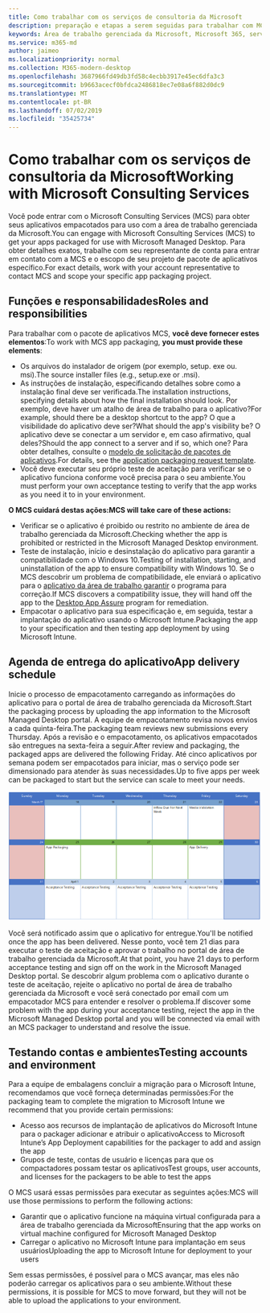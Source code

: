 ```yaml
---
title: Como trabalhar com os serviços de consultoria da Microsoft
description: preparação e etapas a serem seguidas para trabalhar com MCS para empacotar seus aplicativos
keywords: Área de trabalho gerenciada da Microsoft, Microsoft 365, serviço, documentação, aplicativos, MCS, pacotes
ms.service: m365-md
author: jaimeo
ms.localizationpriority: normal
ms.collection: M365-modern-desktop
ms.openlocfilehash: 3687966fd49db3fd58c4ecbb3917e45ec6dfa3c3
ms.sourcegitcommit: b9663acecf0bfdca2486818ec7e08a6f882d0dc9
ms.translationtype: MT
ms.contentlocale: pt-BR
ms.lasthandoff: 07/02/2019
ms.locfileid: "35425734"
---
```

# <a name="working-with-microsoft-consulting-services"></a><span data-ttu-id="6d0a6-104">Como trabalhar com os serviços de consultoria da Microsoft</span><span class="sxs-lookup"><span data-stu-id="6d0a6-104">Working with Microsoft Consulting Services</span></span>

<span data-ttu-id="6d0a6-105">Você pode entrar com o Microsoft Consulting Services (MCS) para obter seus aplicativos empacotados para uso com a área de trabalho gerenciada da Microsoft.</span><span class="sxs-lookup"><span data-stu-id="6d0a6-105">You can engage with Microsoft Consulting Services (MCS) to get your apps packaged for use with Microsoft Managed Desktop.</span></span> <span data-ttu-id="6d0a6-106">Para obter detalhes exatos, trabalhe com seu representante de conta para entrar em contato com a MCS e o escopo de seu projeto de pacote de aplicativos específico.</span><span class="sxs-lookup"><span data-stu-id="6d0a6-106">For exact details, work with your account representative to contact MCS and scope your specific app packaging project.</span></span>

## <a name="roles-and-responsibilities"></a><span data-ttu-id="6d0a6-107">Funções e responsabilidades</span><span class="sxs-lookup"><span data-stu-id="6d0a6-107">Roles and responsibilities</span></span>

<span data-ttu-id="6d0a6-108">Para trabalhar com o pacote de aplicativos MCS, **você deve fornecer estes elementos**:</span><span class="sxs-lookup"><span data-stu-id="6d0a6-108">To work with MCS app packaging, **you must provide these elements**:</span></span>

- <span data-ttu-id="6d0a6-109">Os arquivos do instalador de origem (por exemplo, setup. exe ou. msi).</span><span class="sxs-lookup"><span data-stu-id="6d0a6-109">The source installer files (e.g., setup.exe or .msi).</span></span>
- <span data-ttu-id="6d0a6-110">As instruções de instalação, especificando detalhes sobre como a instalação final deve ser verificada.</span><span class="sxs-lookup"><span data-stu-id="6d0a6-110">The installation instructions, specifying details about how the final installation should look.</span></span> <span data-ttu-id="6d0a6-111">Por exemplo, deve haver um atalho de área de trabalho para o aplicativo?</span><span class="sxs-lookup"><span data-stu-id="6d0a6-111">For example, should there be a desktop shortcut to the app?</span></span> <span data-ttu-id="6d0a6-112">O que a visibilidade do aplicativo deve ser?</span><span class="sxs-lookup"><span data-stu-id="6d0a6-112">What should the app's visibility be?</span></span> <span data-ttu-id="6d0a6-113">O aplicativo deve se conectar a um servidor e, em caso afirmativo, qual deles?</span><span class="sxs-lookup"><span data-stu-id="6d0a6-113">Should the app connect to a server and if so, which one?</span></span> <span data-ttu-id="6d0a6-114">Para obter detalhes, consulte o [modelo de solicitação de pacotes de aplicativos](https://github.com/MicrosoftDocs/microsoft-365-docs/raw/public/microsoft-365/managed-desktop/get-ready/downloads/app-packaging-template.docx).</span><span class="sxs-lookup"><span data-stu-id="6d0a6-114">For details, see the [application packaging request template](https://github.com/MicrosoftDocs/microsoft-365-docs/raw/public/microsoft-365/managed-desktop/get-ready/downloads/app-packaging-template.docx).</span></span>
- <span data-ttu-id="6d0a6-115">Você deve executar seu próprio teste de aceitação para verificar se o aplicativo funciona conforme você precisa para o seu ambiente.</span><span class="sxs-lookup"><span data-stu-id="6d0a6-115">You must perform your own acceptance testing to verify that the app works as you need it to in your environment.</span></span>

<span data-ttu-id="6d0a6-116">**O MCS cuidará destas ações:**</span><span class="sxs-lookup"><span data-stu-id="6d0a6-116">**MCS will take care of these actions:**</span></span>

- <span data-ttu-id="6d0a6-117">Verificar se o aplicativo é proibido ou restrito no ambiente de área de trabalho gerenciada da Microsoft.</span><span class="sxs-lookup"><span data-stu-id="6d0a6-117">Checking whether the app is prohibited or restricted in the Microsoft Managed Desktop environment.</span></span>
- <span data-ttu-id="6d0a6-118">Teste de instalação, início e desinstalação do aplicativo para garantir a compatibilidade com o Windows 10.</span><span class="sxs-lookup"><span data-stu-id="6d0a6-118">Testing of installation, starting, and uninstallation of the app to ensure compatibility with Windows 10.</span></span> <span data-ttu-id="6d0a6-119">Se o MCS descobrir um problema de compatibilidade, ele enviará o aplicativo para o [aplicativo da área de trabalho garantir](https://docs.microsoft.com/fasttrack/win-10-desktop-app-assure) o programa para correção.</span><span class="sxs-lookup"><span data-stu-id="6d0a6-119">If MCS discovers a compatibility issue, they will hand off the app to the [Desktop App Assure](https://docs.microsoft.com/fasttrack/win-10-desktop-app-assure) program for remediation.</span></span>
- <span data-ttu-id="6d0a6-120">Empacotar o aplicativo para sua especificação e, em seguida, testar a implantação do aplicativo usando o Microsoft Intune.</span><span class="sxs-lookup"><span data-stu-id="6d0a6-120">Packaging the app to your specification and then testing app deployment by using Microsoft Intune.</span></span>

## <a name="app-delivery-schedule"></a><span data-ttu-id="6d0a6-121">Agenda de entrega do aplicativo</span><span class="sxs-lookup"><span data-stu-id="6d0a6-121">App delivery schedule</span></span>

<span data-ttu-id="6d0a6-122">Inicie o processo de empacotamento carregando as informações do aplicativo para o portal de área de trabalho gerenciada da Microsoft.</span><span class="sxs-lookup"><span data-stu-id="6d0a6-122">Start the packaging process by uploading the app information to the Microsoft Managed Desktop portal.</span></span> <span data-ttu-id="6d0a6-123">A equipe de empacotamento revisa novos envios a cada quinta-feira.</span><span class="sxs-lookup"><span data-stu-id="6d0a6-123">The packaging team reviews new submissions every Thursday.</span></span> <span data-ttu-id="6d0a6-124">Após a revisão e o empacotamento, os aplicativos empacotados são entregues na sexta-feira a seguir.</span><span class="sxs-lookup"><span data-stu-id="6d0a6-124">After review and packaging, the packaged apps are delivered the following Friday.</span></span> <span data-ttu-id="6d0a6-125">Até cinco aplicativos por semana podem ser empacotados para iniciar, mas o serviço pode ser dimensionado para atender às suas necessidades.</span><span class="sxs-lookup"><span data-stu-id="6d0a6-125">Up to five apps per week can be packaged to start but the service can scale to meet your needs.</span></span>

![calendário mostrando datas de revisão, embalagem e entrega de aplicativos](images/MCS-cal.png)

<span data-ttu-id="6d0a6-127">Você será notificado assim que o aplicativo for entregue.</span><span class="sxs-lookup"><span data-stu-id="6d0a6-127">You'll be notified once the app has been delivered.</span></span> <span data-ttu-id="6d0a6-128">Nesse ponto, você tem 21 dias para executar o teste de aceitação e aprovar o trabalho no portal de área de trabalho gerenciada da Microsoft.</span><span class="sxs-lookup"><span data-stu-id="6d0a6-128">At that point, you have 21 days to perform acceptance testing and sign off on the work in the Microsoft Managed Desktop portal.</span></span> <span data-ttu-id="6d0a6-129">Se descobrir algum problema com o aplicativo durante o teste de aceitação, rejeite o aplicativo no portal de área de trabalho gerenciada da Microsoft e você será conectado por email com um empacotador MCS para entender e resolver o problema.</span><span class="sxs-lookup"><span data-stu-id="6d0a6-129">If discover some problem with the app during your acceptance testing, reject the app in the Microsoft Managed Desktop portal and you will be connected via email with an MCS packager to understand and resolve the issue.</span></span>

## <a name="testing-accounts-and-environment"></a><span data-ttu-id="6d0a6-130">Testando contas e ambientes</span><span class="sxs-lookup"><span data-stu-id="6d0a6-130">Testing accounts and environment</span></span>

<span data-ttu-id="6d0a6-131">Para a equipe de embalagens concluir a migração para o Microsoft Intune, recomendamos que você forneça determinadas permissões:</span><span class="sxs-lookup"><span data-stu-id="6d0a6-131">For the packaging team to complete the migration to Microsoft Intune we recommend that you provide certain permissions:</span></span>
 
-   <span data-ttu-id="6d0a6-132">Acesso aos recursos de implantação de aplicativos do Microsoft Intune para o packager adicionar e atribuir o aplicativo</span><span class="sxs-lookup"><span data-stu-id="6d0a6-132">Access to Microsoft Intune’s App Deployment capabilities for the packager to add and assign the app</span></span> 
-   <span data-ttu-id="6d0a6-133">Grupos de teste, contas de usuário e licenças para que os compactadores possam testar os aplicativos</span><span class="sxs-lookup"><span data-stu-id="6d0a6-133">Test groups, user accounts, and licenses for the packagers to be able to test the apps</span></span>

<span data-ttu-id="6d0a6-134">O MCS usará essas permissões para executar as seguintes ações:</span><span class="sxs-lookup"><span data-stu-id="6d0a6-134">MCS will use those permissions to perform the following actions:</span></span>
 
-   <span data-ttu-id="6d0a6-135">Garantir que o aplicativo funcione na máquina virtual configurada para a área de trabalho gerenciada da Microsoft</span><span class="sxs-lookup"><span data-stu-id="6d0a6-135">Ensuring that the app works on virtual machine configured for Microsoft Managed Desktop</span></span>
-   <span data-ttu-id="6d0a6-136">Carregar o aplicativo no Microsoft Intune para implantação em seus usuários</span><span class="sxs-lookup"><span data-stu-id="6d0a6-136">Uploading the app to Microsoft Intune for deployment to your users</span></span>

<span data-ttu-id="6d0a6-137">Sem essas permissões, é possível para o MCS avançar, mas eles não poderão carregar os aplicativos para o seu ambiente.</span><span class="sxs-lookup"><span data-stu-id="6d0a6-137">Without these permissions, it is possible for MCS to move forward, but they will not be able to upload the applications to your environment.</span></span>


